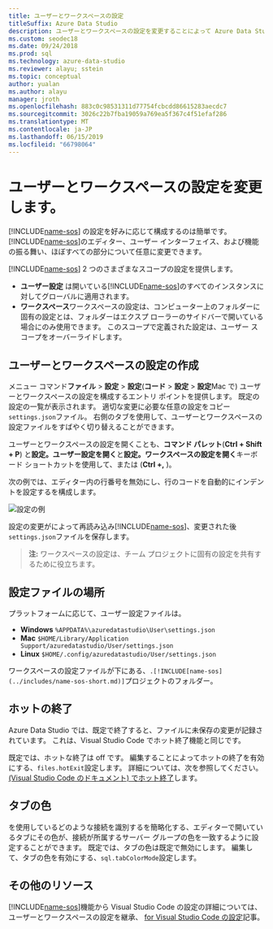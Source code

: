 ```yaml
---
title: ユーザーとワークスペースの設定
titleSuffix: Azure Data Studio
description: ユーザーとワークスペースの設定を変更することによって Azure Data Studio をカスタマイズする方法。
ms.custom: seodec18
ms.date: 09/24/2018
ms.prod: sql
ms.technology: azure-data-studio
ms.reviewer: alayu; sstein
ms.topic: conceptual
author: yualan
ms.author: alayu
manager: jroth
ms.openlocfilehash: 883c0c98531311d77754fcbcdd86615283aecdc7
ms.sourcegitcommit: 3026c22b7fba19059a769ea5f367c4f51efaf286
ms.translationtype: MT
ms.contentlocale: ja-JP
ms.lasthandoff: 06/15/2019
ms.locfileid: "66798064"
---
```

# <a name="modify-user-and-workspace-settings"></a>ユーザーとワークスペースの設定を変更します。

[!INCLUDE[name-sos](../includes/name-sos-short.md)] の設定を好みに応じて構成するのは簡単です。 [!INCLUDE[name-sos](../includes/name-sos-short.md)]のエディター、ユーザー インターフェイス、および機能の振る舞い、ほぼすべての部分について任意に変更できます。

[!INCLUDE[name-sos](../includes/name-sos-short.md)] 2 つのさまざまなスコープの設定を提供します。

* **ユーザー設定** は開いている[!INCLUDE[name-sos](../includes/name-sos-short.md)]のすべてのインスタンスに対してグローバルに適用されます。
* **ワークスペース**ワークスペースの設定は、コンピューター上のフォルダーに固有の設定とは、フォルダーはエクスプ ローラーのサイドバーで開いている場合にのみ使用できます。 このスコープで定義された設定は、ユーザー スコープをオーバーライドします。

## <a name="creating-user-and-workspace-settings"></a>ユーザーとワークスペースの設定の作成

メニュー コマンド**ファイル** > **設定** > **設定**(**コード** >  **設定** > **設定**Mac で) ユーザーとワークスペースの設定を構成するエントリ ポイントを提供します。 既定の設定の一覧が表示されます。 適切な変更に必要な任意の設定をコピー`settings.json`ファイル。 右側のタブを使用して、ユーザーとワークスペースの設定ファイルをすばやく切り替えることができます。

ユーザーとワークスペースの設定を開くことも、**コマンド パレット**(**Ctrl + Shift + P**) と**設定。ユーザー設定を開く**と**設定。ワークスペースの設定を開く**キーボード ショートカットを使用して、または (**Ctrl +,** )。

次の例では、エディター内の行番号を無効にし、行のコードを自動的にインデントを設定するを構成します。

![設定の例](media/settings/sample-settings.png)

設定の変更がによって再読み込み[!INCLUDE[name-sos](../includes/name-sos-short.md)]、変更された後`settings.json`ファイルを保存します。

>**注:** ワークスペースの設定は、チーム プロジェクトに固有の設定を共有するために役立ちます。

## <a name="settings-file-locations"></a>設定ファイルの場所

プラットフォームに応じて、ユーザー設定ファイルは。

* **Windows** `%APPDATA%\azuredatastudio\User\settings.json`
* **Mac** `$HOME/Library/Application Support/azuredatastudio/User/settings.json`
* **Linux** `$HOME/.config/azuredatastudio/User/settings.json`

ワークスペースの設定ファイルが下にある、`.[!INCLUDE[name-sos](../includes/name-sos-short.md)]`プロジェクトのフォルダー。

## <a name="hot-exit"></a>ホットの終了

Azure Data Studio では、既定で終了すると、ファイルに未保存の変更が記録されています。 これは、Visual Studio Code でホット終了機能と同じです。

既定では、ホットな終了は off です。 編集することによってホットの終了を有効にする、`files.hotExit`設定します。 詳細については、次を参照してください。 [(Visual Studio Code のドキュメント) でホット終了](https://code.visualstudio.com/docs/editor/codebasics#_hot-exit)します。


## <a name="tab-color"></a>タブの色

を使用しているどのような接続を識別するを簡略化する、エディターで開いているタブにその色が、接続が所属するサーバー グループの色を一致するように設定することができます。 既定では、タブの色は既定で無効にします。 編集して、タブの色を有効にする、`sql.tabColorMode`設定します。

## <a name="additional-resources"></a>その他のリソース

[!INCLUDE[name-sos](../includes/name-sos-short.md)]機能から Visual Studio Code の設定の詳細については、ユーザーとワークスペースの設定を継承、 [for Visual Studio Code の設定](https://code.visualstudio.com/docs/getstarted/settings)記事。

